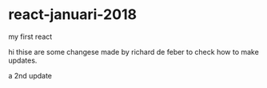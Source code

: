 # react-januari-2018
my first react

hi thise are some changese made by richard de feber to check how to make updates. 

a 2nd update
